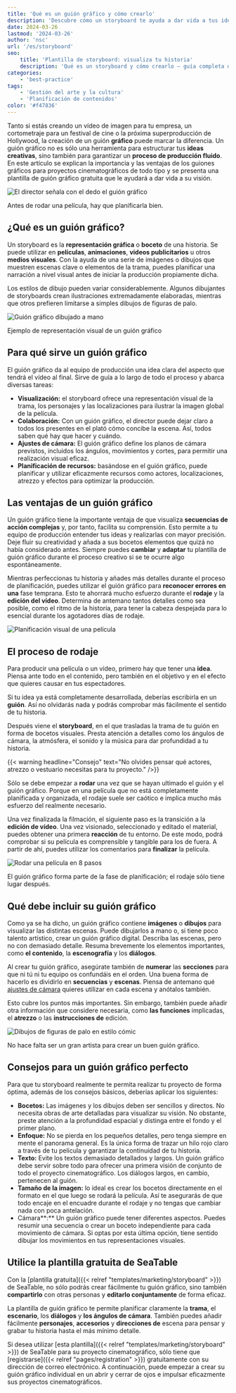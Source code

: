 ```yaml
---
title: 'Qué es un guión gráfico y cómo crearlo'
description: 'Descubre cómo un storyboard te ayuda a dar vida a tus ideas. En esta guía encontrarás ejemplos gráficos, consejos prácticos y una plantilla gratuita descargable para tu película, animación o video corporativo.'
date: 2024-03-26
lastmod: '2024-03-26'
author: 'nsc'
url: '/es/storyboard'
seo:
    title: 'Plantilla de storyboard: visualiza tu historia'
    description: 'Qué es un storyboard y cómo crearlo – guía completa de estructura narrativa, ejemplos y plantilla editable gratis.'
categories:
    - 'best-practice'
tags:
    - 'Gestión del arte y la cultura'
    - 'Planificación de contenidos'
color: '#f47836'
---
```


Tanto si estás creando un vídeo de imagen para tu empresa, un cortometraje para un festival de cine o la próxima superproducción de Hollywood, la creación de un guión **gráfico** puede marcar la diferencia. Un guión gráfico no es sólo una herramienta para estructurar tus **ideas creativas**, sino también para garantizar un **proceso de producción fluido**. En este artículo se explican la importancia y las ventajas de los guiones gráficos para proyectos cinematográficos de todo tipo y se presenta una plantilla de guión gráfico gratuita que le ayudará a dar vida a su visión.

![El director señala con el dedo el guión gráfico](dix-sept-xEKgWKmUk5A-unsplash-711x463.jpg)

Antes de rodar una película, hay que planificarla bien.

## ¿Qué es un guión gráfico?

Un storyboard es la **representación gráfica** o **boceto** de una historia. Se puede utilizar en **películas**, **animaciones**, **vídeos publicitarios** u otros **medios visuales**. Con la ayuda de una serie de imágenes o dibujos que muestren escenas clave o elementos de la trama, puedes planificar una narración a nivel visual antes de iniciar la producción propiamente dicha.

Los estilos de dibujo pueden variar considerablemente. Algunos dibujantes de storyboards crean ilustraciones extremadamente elaboradas, mientras que otros prefieren limitarse a simples dibujos de figuras de palo.

![Guión gráfico dibujado a mano](dix-sept-idiRDLFPH6A-unsplash-711x936.jpg)

Ejemplo de representación visual de un guión gráfico

## Para qué sirve un guión gráfico

El guión gráfico da al equipo de producción una idea clara del aspecto que tendrá el vídeo al final. Sirve de guía a lo largo de todo el proceso y abarca diversas tareas:

- **Visualización:** el storyboard ofrece una representación visual de la trama, los personajes y las localizaciones para ilustrar la imagen global de la película.
- **Colaboración:** Con un guión gráfico, el director puede dejar claro a todos los presentes en el plató cómo concibe la escena. Así, todos saben qué hay que hacer y cuándo.
- **Ajustes de cámara:** El guión gráfico define los planos de cámara previstos, incluidos los ángulos, movimientos y cortes, para permitir una realización visual eficaz.
- **Planificación de recursos:** basándose en el guión gráfico, puede planificar y utilizar eficazmente recursos como actores, localizaciones, atrezzo y efectos para optimizar la producción.

## Las ventajas de un guión gráfico

Un guión gráfico tiene la importante ventaja de que visualiza **secuencias de acción complejas** y, por tanto, facilita su comprensión. Esto permite a tu equipo de producción entender tus ideas y realizarlas con mayor precisión. Deje fluir su creatividad y añada a sus bocetos elementos que quizá no había considerado antes. Siempre puedes **cambiar** y **adaptar** tu plantilla de guión gráfico durante el proceso creativo si se te ocurre algo espontáneamente.

Mientras perfeccionas tu historia y añades más detalles durante el proceso de planificación, puedes utilizar el guión gráfico para **reconocer errores en una** fase temprana. Esto te ahorrará mucho esfuerzo durante el **rodaje** y la **edición del vídeo**. Determina de antemano tantos detalles como sea posible, como el ritmo de la historia, para tener la cabeza despejada para lo esencial durante los agotadores días de rodaje.

![Planificación visual de una película](matt-popovich-pJwWrP-OIfk-unsplash-711x457.jpg)

## El proceso de rodaje

Para producir una película o un vídeo, primero hay que tener una **idea**. Piensa ante todo en el contenido, pero también en el objetivo y en el efecto que quieres causar en tus espectadores.

Si tu idea ya está completamente desarrollada, deberías escribirla en un **guión**. Así no olvidarás nada y podrás comprobar más fácilmente el sentido de tu historia.

Después viene el **storyboard**, en el que trasladas la trama de tu guión en forma de bocetos visuales. Presta atención a detalles como los ángulos de cámara, la atmósfera, el sonido y la música para dar profundidad a tu historia.

{{< warning headline="Consejo" text="No olvides pensar qué actores, atrezzo o vestuario necesitas para tu proyecto." />}}

Sólo se debe empezar a **rodar** una vez que se hayan ultimado el guión y el guión gráfico. Porque en una película que no está completamente planificada y organizada, el rodaje suele ser caótico e implica mucho más esfuerzo del realmente necesario.

Una vez finalizada la filmación, el siguiente paso es la transición a la **edición de vídeo**. Una vez visionado, seleccionado y editado el material, puedes obtener una primera **reacción** de tu entorno. De este modo, podrá comprobar si su película es comprensible y tangible para los de fuera. A partir de ahí, puedes utilizar los comentarios para **finalizar** la película.

![Rodar una película en 8 pasos](Film-drehen-in-8-Schritten-711x1264.png)

El guión gráfico forma parte de la fase de planificación; el rodaje sólo tiene lugar después.

## Qué debe incluir su guión gráfico

Como ya se ha dicho, un guión gráfico contiene **imágenes** o **dibujos** para visualizar las distintas escenas. Puede dibujarlos a mano o, si tiene poco talento artístico, crear un guión gráfico digital. Describa las escenas, pero no con demasiado detalle. Resuma brevemente los elementos importantes, como **el contenido**, la **escenografía** y los **diálogos**.

Al crear tu guión gráfico, asegúrate también de **numerar** las **secciones** para que ni tú ni tu equipo os confundáis en el orden. Una buena forma de hacerlo es dividirlo en **secuencias** y **escenas**. Piensa de antemano qué [ajustes de cámara](https://filmpuls.info/einstellungen-einstellungsgroesse-bildausschnitt/) quieres utilizar en cada escena y anótalos también.

Esto cubre los puntos más importantes. Sin embargo, también puede añadir otra información que considere necesaria, como **las funciones** implicadas, el **atrezzo** o las **instrucciones de** edición.

![Dibujos de figuras de palo en estilo cómic](nasim-keshmiri-bNjYwZrkJ3A-unsplash-711x474.jpg)

No hace falta ser un gran artista para crear un buen guión gráfico.

## Consejos para un guión gráfico perfecto

Para que tu storyboard realmente te permita realizar tu proyecto de forma óptima, además de los consejos básicos, deberías aplicar los siguientes:

- **Bocetos:** Las imágenes y los dibujos deben ser sencillos y directos. No necesita obras de arte detalladas para visualizar su visión. No obstante, preste atención a la profundidad espacial y distinga entre el fondo y el primer plano.
- **Enfoque:** No se pierda en los pequeños detalles, pero tenga siempre en mente el panorama general. Es la única forma de trazar un hilo rojo claro a través de tu película y garantizar la continuidad de tu historia.
- **Texto:** Evite los textos demasiado detallados y largos. Un guión gráfico debe servir sobre todo para ofrecer una primera visión de conjunto de todo el proyecto cinematográfico. Los diálogos largos, en cambio, pertenecen al guión.
- **Tamaño de la imagen:** lo ideal es crear los bocetos directamente en el formato en el que luego se rodará la película. Así te asegurarás de que todo encaje en el encuadre durante el rodaje y no tengas que cambiar nada con poca antelación.
- Cámara**:** Un guión gráfico puede tener diferentes aspectos. Puedes resumir una secuencia o crear un boceto independiente para cada movimiento de cámara. Si optas por esta última opción, tiene sentido dibujar los movimientos en tus representaciones visuales.

## Utilice la plantilla gratuita de SeaTable

Con la [plantilla gratuita]({{< relref "templates/marketing/storyboard" >}}) de SeaTable, no sólo podrás crear fácilmente tu guión gráfico, sino también **compartirlo** con otras personas y **editarlo conjuntamente** de forma eficaz.

La plantilla de guión gráfico te permite planificar claramente la **trama**, el **escenario**, los **diálogos** y **los ángulos de cámara**. También puedes añadir fácilmente **personajes**, **accesorios** y **direcciones de** escena para pensar y grabar tu historia hasta el más mínimo detalle.

Si desea utilizar [esta plantilla]({{< relref "templates/marketing/storyboard" >}}) de SeaTable para su proyecto cinematográfico, sólo tiene que [registrarse]({{< relref "pages/registration" >}}) gratuitamente con su dirección de correo electrónico. A continuación, puede empezar a crear su guión gráfico individual en un abrir y cerrar de ojos e impulsar eficazmente sus proyectos cinematográficos.
